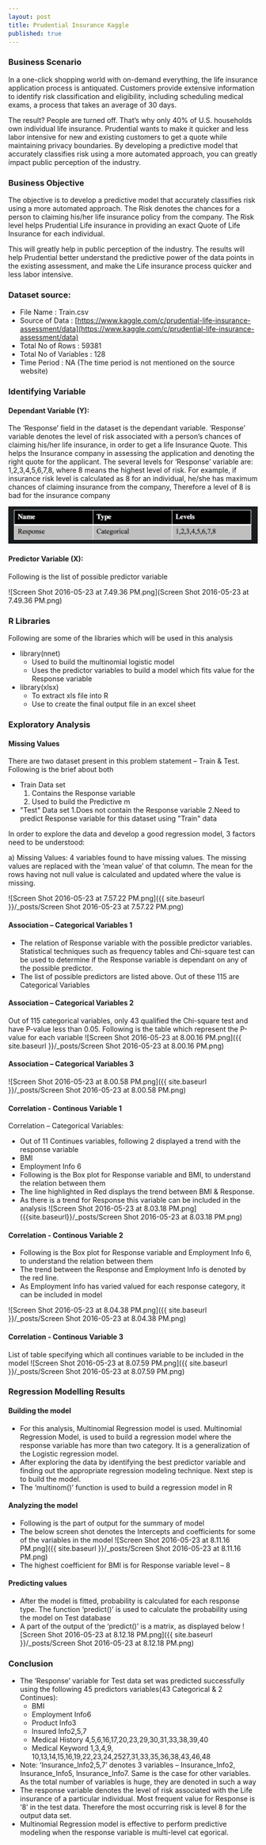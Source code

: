 ```yaml
---
layout: post
title: Prudential Insurance Kaggle
published: true
---
```


### Business Scenario


In a one-click shopping world with on-demand everything, the life insurance application process is antiquated. Customers provide extensive information to identify risk classification and eligibility, including scheduling medical exams, a process that takes an average of 30 days.

The result? People are turned off. That’s why only 40% of U.S. households own individual life insurance. Prudential wants to make it quicker and less labor intensive for new and existing customers to get a quote while maintaining privacy boundaries. By developing a predictive model that accurately classifies risk using a more automated approach, you can greatly impact public perception of the industry.

### Business Objective

The objective is to develop a predictive model that accurately classifies risk using a more automated approach. The Risk denotes the chances for a person to claiming his/her life insurance policy from the company. The Risk level helps Prudential Life insurance in providing an exact Quote of Life Insurance for each individual.

This will greatly help in public perception of the industry.
The results will help Prudential better understand the predictive power of the data points in the existing assessment, and make the Life insurance process quicker and less labor intensive.

### Dataset source:
- File Name				: Train.csv
- Source of Data		: [https://www.kaggle.com/c/prudential-life-insurance-assessment/data](https://www.kaggle.com/c/prudential-life-insurance-assessment/data) 
- Total No of Rows		: 59381
- Total No of Variables	: 128
- Time Period			: NA (The time period is not mentioned on the source website)

### Identifying Variable 
#### Dependant Variable (Y): 

The ‘Response’ field in the dataset is the dependant variable. ‘Response’ variable denotes the level of risk associated with a person’s chances of claiming his/her life insurance, in order to get a life Insurance Quote. This helps the Insurance company in assessing the application and denoting the right quote for the applicant. The several levels for ‘Response’ variable are: 1,2,3,4,5,6,7,8, where 8 means the highest level of risk. For example, if insurance risk level is calculated as 8 for an individual, he/she has maximum chances of claiming insurance from the company, Therefore a level of 8 is bad for the insurance company

![prudential_1.png](prudential_1.png)


#### Predictor Variable (X): 

Following is the list of possible predictor variable

![Screen Shot 2016-05-23 at 7.49.36 PM.png](Screen Shot 2016-05-23 at 7.49.36 PM.png)

### R Libraries

Following are some of the libraries which will be used in this analysis
- library(nnet)
  - Used to build the multinomial logistic model
  - Uses the predictor variables to build a model which fits value for the Response variable
- library(xlsx)
  - To extract xls file into R
  - Use to create the final output file in an excel sheet

### Exploratory Analysis
#### Missing Values

There are two dataset present in this problem statement – Train & Test. Following is the brief about both
- Train Data set
  1. Contains the Response variable
  2. Used to build the Predictive m
- "Test" Data set
	1.Does not contain the Response variable
    2.Need to predict Response variable for this dataset using "Train" data
    
 In order to explore the data and develop a good regression model, 3 factors need to be understood:
 
a) Missing Values: 4 variables found to have missing values. The missing values are replaced with the ‘mean value’ of that column. The mean for the rows having not null value is calculated and updated where the value is missing.

![Screen Shot 2016-05-23 at 7.57.22 PM.png]({{ site.baseurl }}/_posts/Screen Shot 2016-05-23 at 7.57.22 PM.png)

#### Association – Categorical Variables 1

- The relation of Response variable with the possible predictor variables. Statistical techniques such as frequency tables and Chi-square test can be used to determine if the Response variable is dependant on any of the possible predictor.
- The list of possible predictors are listed above. Out of these 115 are Categorical Variables


#### Association – Categorical Variables 2
Out of 115 categorical variables, only 43 qualified the Chi-square test and have P-value less than 0.05. Following is the table which represent the P-value for each variable
![Screen Shot 2016-05-23 at 8.00.16 PM.png]({{ site.baseurl }}/_posts/Screen Shot 2016-05-23 at 8.00.16 PM.png)

#### Association – Categorical Variables 3
![Screen Shot 2016-05-23 at 8.00.58 PM.png]({{ site.baseurl }}/_posts/Screen Shot 2016-05-23 at 8.00.58 PM.png)

#### Correlation - Continous Variable 1
Correlation – Categorical Variables:
- Out of 11 Continues variables, following 2 displayed a trend with the response variable
- BMI
- Employment Info 6
- Following is the Box plot for Response variable and BMI, to understand the relation between them
- The line highlighted in Red displays the trend between BMI & Response. 
- As there is a trend for Response this variable can be included in the analysis
![Screen Shot 2016-05-23 at 8.03.18 PM.png]({{site.baseurl}}/_posts/Screen Shot 2016-05-23 at 8.03.18 PM.png)

#### Correlation - Continous Variable 2
- Following is the Box plot for Response variable and Employment Info 6, to understand the relation between them
- The trend between the Response and Employment Info is denoted by the red line.
- As Employment Info has varied valued for each response category, it can be included in model

![Screen Shot 2016-05-23 at 8.04.38 PM.png]({{ site.baseurl }}/_posts/Screen Shot 2016-05-23 at 8.04.38 PM.png)


#### Correlation - Continous Variable 3
List of table specifying which all continues variable to be included in the model
![Screen Shot 2016-05-23 at 8.07.59 PM.png]({{ site.baseurl }}/_posts/Screen Shot 2016-05-23 at 8.07.59 PM.png)

### Regression Modelling Results
#### Building the model
- For this analysis, Multinomial Regression model is used. Multinomial Regression Model, is used to build a regression model where the response variable has more than two category. It is a generalization of the Logistic regression model.
- After exploring the data by identifying the best predictor variable and finding out the appropriate regression modeling technique. Next step is to build the model.
- The ‘multinom()’ function is used to build a regression model in R

#### Analyzing the model
- Following is the part of output for the summary of model
- The below screen shot denotes the Intercepts and coefficients for some of the variables in the model
![Screen Shot 2016-05-23 at 8.11.16 PM.png]({{ site.baseurl }}/_posts/Screen Shot 2016-05-23 at 8.11.16 PM.png)
- The highest coefficient for BMI is for Response variable level – 8

#### Predicting values
- After the model is fitted, probability is calculated for each response type. The function ‘predict()’ is used to calculate the probability using the model on Test database
- A part of the output of the ‘predict()’ is a matrix, as displayed below
![Screen Shot 2016-05-23 at 8.12.18 PM.png]({{ site.baseurl }}/_posts/Screen Shot 2016-05-23 at 8.12.18 PM.png)

### Conclusion
- The ‘Response’ variable for Test data set was predicted successfully using the following 45 predictors variables(43 Categorical & 2 Continues):
  - BMI
  - Employment Info6
  - Product Info3
  - Insured Info2,5,7
  - Medical History 4,5,6,16,17,20,23,29,30,31,33,38,39,40
  - Medical Keyword 1,3,4,9, 10,13,14,15,16,19,22,23,24,2527,31,33,35,36,38,43,46,48
- Note: ‘Insurance_Info2,5,7’ denotes 3 variables – Insurance_Info2, Insurance_Info5, Insurance_Info7. Same is the case for other variables. As the total number of variables is huge, they are denoted in such a way
- The response variable denotes the level of risk associated with the Life insurance of a particular individual. Most frequent value for Response is ‘8’ in the test data. Therefore the most occurring risk is level 8 for the output data set.
- Multinomial Regression model is effective to perform predictive modeling when the response variable is multi-level cat
egorical.
